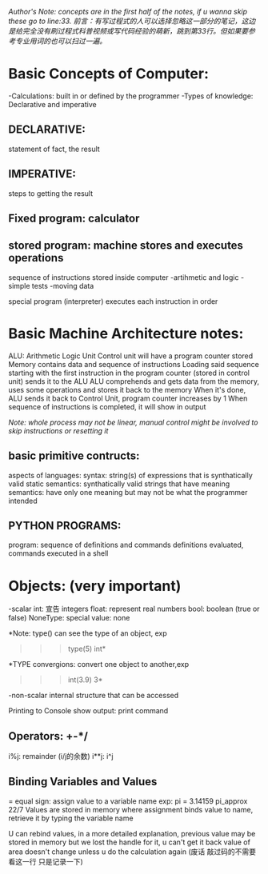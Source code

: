 *Author's Note: concepts are in the first half of the notes, if u wanna skip these go to line:33.
前言：有写过程式的人可以选择忽略这一部分的笔记，这边是给完全没有刷过程式科普视频或写代码经验的萌新，跳到第33行。但如果要参考专业用词的也可以扫过一遍。*


# Basic Concepts of Computer:
-Calculations: built in or defined by the programmer
-Types of knowledge: Declarative and imperative

## DECLARATIVE: 
statement of fact, the result

## IMPERATIVE: 
steps to getting the result 


## Fixed program: calculator

## stored program: machine stores and executes operations
sequence of instructions stored inside computer
-artihmetic and logic
-simple tests
-moving data

special program (interpreter) executes each instruction in order

# Basic Machine Architecture notes:
ALU: Arithmetic Logic Unit
Control unit will have a program counter stored
Memory contains data and sequence of instructions
Loading said sequence starting with the first instruction in the program counter (stored in control unit) sends it to the ALU
ALU comprehends and gets data from the memory, uses some operations and stores it back to the memory
When it's done, ALU sends it back to Control Unit, program counter increases by 1
When sequence of instructions is completed, it will show in output

*Note: whole process may not be linear, manual control might be involved to skip instructions or resetting it*

## basic primitive contructs:
aspects of languages:
syntax: string(s) of expressions that is synthatically valid
static semantics: synthatically valid strings that have meaning
semantics: have only one meaning but may not be what the programmer intended

## PYTHON PROGRAMS:
program: sequence of definitions and commands
definitions evaluated, commands executed in a shell

# Objects: (very important)
-scalar
int: 宣告 integers
float: represent real numbers
bool: boolean (true or false)
NoneType: special value: none

*Note: type() can see the type of an object, exp
>>>type(5) 
int*

*TYPE convergions: convert one object to another,exp
>>>int(3.9)
3*

-non-scalar
internal structure that can be accessed

Printing to Console
show output: print command

## Operators: +-*/
i%j: remainder (i/j的余数)
i**j: i^j

## Binding Variables and Values
= equal sign: assign value to a variable name
exp:
pi = 3.14159
pi_approx 22/7
Values are stored in memory where assignment binds value to name, retrieve it by typing the variable name

U can rebind values, in a more detailed explanation, previous value may be stored in memory but we lost the handle for it, u can't get it back
value of area doesn't change unless u do the calculation again (废话 敲过码的不需要看这一行 只是记录一下)
